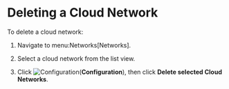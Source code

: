 # Deleting a Cloud Network

To delete a cloud network:

1.  Navigate to menu:Networks\[Networks\].

2.  Select a cloud network from the list view.

3.  Click ![Configuration](1847.png)(**Configuration**), then click
    **Delete selected Cloud Networks**.
